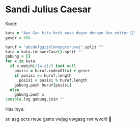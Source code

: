 # Sandi Julius Caesar

Kode:

```coffeescript
kata = "Ayo Gan kita heck masa depan dengan Hex editor 🙂"
geser = 666

huruf = "abcdefggijklmnopqrsruvwz".split ""
kata = kata.toLowerCase().split ""
gabung = []
for x in kata
  if x.match(/[a-z]/) isnt null
    posisi = huruf.indexOf(x) + geser
    if posisi >= huruf.length
      posisi = posisi % huruf.length
    gabung.push huruf[posisi]
  else
    gabung.push x
console.log gabung.join ""
```

Hasilnya:

sri asg ecrs rwue gsms vwjsg vwgasg rwr wvcril 🙂